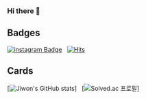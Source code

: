 ### Hi there 👋

## Badges
[![instagram Badge](https://img.shields.io/badge/@st0p1one-E4405F?style=flat-square&logo=Instagram&logoColor=white)](https://www.instagram.com/st0p1one/)
&nbsp;
[![Hits](https://hits.seeyoufarm.com/api/count/incr/badge.svg?url=https%3A%2F%2Fgithub.com%2Fstop1one&count_bg=%2330B800&title_bg=%23555555&icon=&icon_color=%23E7E7E7&title=VISIT&edge_flat=false)](https://hits.seeyoufarm.com)

## Cards
[![Jiwon's GitHub stats](https://github-readme-stats.vercel.app/api?username=stop1one)]
&nbsp;
[![Solved.ac 프로필](http://mazassumnida.wtf/api/generate_badge?boj=stop1one)]

<!--
**stop1one/stop1one** is a ✨ _special_ ✨ repository because its `README.md` (this file) appears on your GitHub profile.

Here are some ideas to get you started:

- 🔭 I’m currently working on ...
- 🌱 I’m currently learning ...
- 👯 I’m looking to collaborate on ...
- 🤔 I’m looking for help with ...
- 💬 Ask me about ...
- 📫 How to reach me: ...
- 😄 Pronouns: ...
- ⚡ Fun fact: ...
-->
